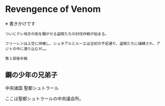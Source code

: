 # Revengence of Venom  

※ 書きかけです  

```  
ついにクレ地方の街を騒がせる盗賊たちの討伐作戦が始まる。  

フリーレンは上空に待機し、シュタアルとルーエは当初の予定通り、盗賊たちに捕縛され、アジトの中に潜り込むが……

第１部後半戦
```  

## 鋼の少年の兄弟子

中央諸国 聖都シュトラール

ここは聖都シュトラールの中央議会所。